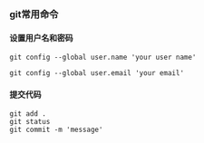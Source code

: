 ###  git常用命令

#### 设置用户名和密码

```git 
git config --global user.name 'your user name'

git config --global user.email 'your email'
```

#### 提交代码

```git
git add .
git status 
git commit -m 'message'

```


